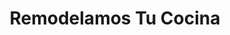 ---
title: "Remodelamos Tu Cocina"
url: /ciudad-autonoma-de-buenos-aires/remodelamos-tu-cocina/
shop: cocina
---